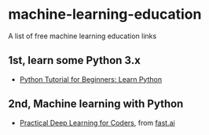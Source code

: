# machine-learning-education
A list of free machine learning education links

## 1st, learn some Python 3.x
* [Python Tutorial for Beginners: Learn Python](https://www.guru99.com/python-tutorials.html)

## 2nd, Machine learning with Python
* [Practical Deep Learning for Coders](https://course.fast.ai), from [fast.ai](https://www.fast.ai)
